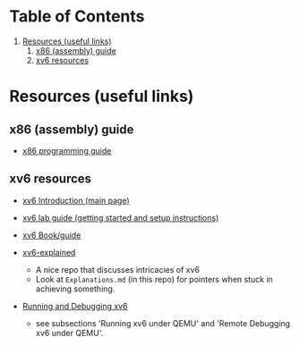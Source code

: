 
# Table of Contents

1.  [Resources (useful links)](#org18355f9)
    1.  [x86 (assembly) guide](#orga2677c2)
    2.  [xv6 resources](#orgd713ddd)


<a id="org18355f9"></a>

# Resources (useful links)


<a id="orga2677c2"></a>

## x86 (assembly) guide

-   [x86 programming guide](https://www.cse.iitd.ac.in/~sbansal/os/ref/pc-arch.html)


<a id="orgd713ddd"></a>

## xv6 resources

-   [xv6 Introduction (main page)](https://pdos.csail.mit.edu/6.828/2018/xv6.html)

-   [xv6 lab guide (getting started and setup instructions)](https://pdos.csail.mit.edu/6.828/2018/labguide.html)

-   [xv6 Book/guide](https://pdos.csail.mit.edu/6.828/2018/xv6/book-rev11.pdf)

-   [xv6-explained](https://github.com/YehudaShapira/xv6-explained)
    -   A nice repo that discusses intricacies of xv6
    -   Look at `Explanations.md` (in this repo) for pointers when stuck in
        achieving something.

-   [Running and Debugging xv6](https://www.cse.iitd.ernet.in/~sbansal/os/previous_years/2014/lec/l3-hw1.html)
    -   see subsections 'Running xv6 under QEMU' and 'Remote Debugging xv6 under
        QEMU'.

